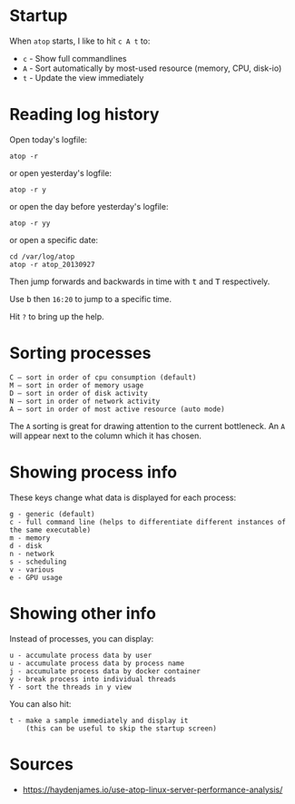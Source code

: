 # Startup

When `atop` starts, I like to hit `c A t` to:

- `c` - Show full commandlines
- `A` - Sort automatically by most-used resource (memory, CPU, disk-io)
- `t` - Update the view immediately

# Reading log history

Open today's logfile:

    atop -r

or open yesterday's logfile:

    atop -r y

or open the day before yesterday's logfile:

    atop -r yy

or open a specific date:

    cd /var/log/atop
    atop -r atop_20130927

Then jump forwards and backwards in time with <kbd>t</kbd> and <kbd>T</kbd> respectively.

Use <kbd>b</kbd> then `16:20` to jump to a specific time.

Hit `?` to bring up the help.

# Sorting processes

    C – sort in order of cpu consumption (default)
    M – sort in order of memory usage
    D – sort in order of disk activity
    N – sort in order of network activity
    A – sort in order of most active resource (auto mode)

The `A` sorting is great for drawing attention to the current bottleneck.  An `A` will appear next to the column which it has chosen.

# Showing process info

These keys change what data is displayed for each process:

    g - generic (default)
    c - full command line (helps to differentiate different instances of the same executable)
    m - memory
    d - disk
    n - network
    s - scheduling
    v - various
    e - GPU usage

# Showing other info

Instead of processes, you can display:

    u - accumulate process data by user
    u - accumulate process data by process name
    j - accumulate process data by docker container
    y - break process into individual threads
    Y - sort the threads in y view

You can also hit:

    t - make a sample immediately and display it
        (this can be useful to skip the startup screen)



# Sources

- https://haydenjames.io/use-atop-linux-server-performance-analysis/
